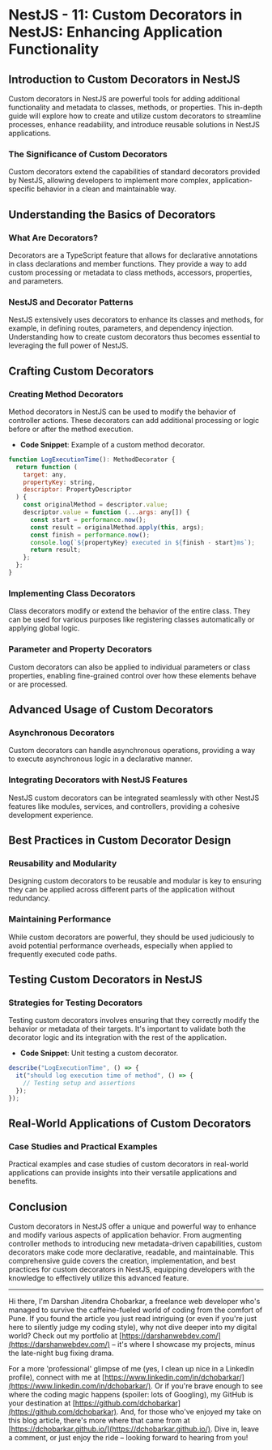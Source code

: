 # NestJS - 11: Custom Decorators in NestJS: Enhancing Application Functionality

## Introduction to Custom Decorators in NestJS

Custom decorators in NestJS are powerful tools for adding additional functionality and metadata to classes, methods, or properties. This in-depth guide will explore how to create and utilize custom decorators to streamline processes, enhance readability, and introduce reusable solutions in NestJS applications.

### The Significance of Custom Decorators

Custom decorators extend the capabilities of standard decorators provided by NestJS, allowing developers to implement more complex, application-specific behavior in a clean and maintainable way.

## Understanding the Basics of Decorators

### What Are Decorators?

Decorators are a TypeScript feature that allows for declarative annotations in class declarations and member functions. They provide a way to add custom processing or metadata to class methods, accessors, properties, and parameters.

### NestJS and Decorator Patterns

NestJS extensively uses decorators to enhance its classes and methods, for example, in defining routes, parameters, and dependency injection. Understanding how to create custom decorators thus becomes essential to leveraging the full power of NestJS.

## Crafting Custom Decorators

### Creating Method Decorators

Method decorators in NestJS can be used to modify the behavior of controller actions. These decorators can add additional processing or logic before or after the method execution.

- **Code Snippet**: Example of a custom method decorator.

```jsx
function LogExecutionTime(): MethodDecorator {
  return function (
    target: any,
    propertyKey: string,
    descriptor: PropertyDescriptor
  ) {
    const originalMethod = descriptor.value;
    descriptor.value = function (...args: any[]) {
      const start = performance.now();
      const result = originalMethod.apply(this, args);
      const finish = performance.now();
      console.log(`${propertyKey} executed in ${finish - start}ms`);
      return result;
    };
  };
}
```

### Implementing Class Decorators

Class decorators modify or extend the behavior of the entire class. They can be used for various purposes like registering classes automatically or applying global logic.

### Parameter and Property Decorators

Custom decorators can also be applied to individual parameters or class properties, enabling fine-grained control over how these elements behave or are processed.

## Advanced Usage of Custom Decorators

### Asynchronous Decorators

Custom decorators can handle asynchronous operations, providing a way to execute asynchronous logic in a declarative manner.

### Integrating Decorators with NestJS Features

NestJS custom decorators can be integrated seamlessly with other NestJS features like modules, services, and controllers, providing a cohesive development experience.

## Best Practices in Custom Decorator Design

### Reusability and Modularity

Designing custom decorators to be reusable and modular is key to ensuring they can be applied across different parts of the application without redundancy.

### Maintaining Performance

While custom decorators are powerful, they should be used judiciously to avoid potential performance overheads, especially when applied to frequently executed code paths.

## Testing Custom Decorators in NestJS

### Strategies for Testing Decorators

Testing custom decorators involves ensuring that they correctly modify the behavior or metadata of their targets. It's important to validate both the decorator logic and its integration with the rest of the application.

- **Code Snippet**: Unit testing a custom decorator.

```jsx
describe("LogExecutionTime", () => {
  it("should log execution time of method", () => {
    // Testing setup and assertions
  });
});
```

## Real-World Applications of Custom Decorators

### Case Studies and Practical Examples

Practical examples and case studies of custom decorators in real-world applications can provide insights into their versatile applications and benefits.

## Conclusion

Custom decorators in NestJS offer a unique and powerful way to enhance and modify various aspects of application behavior. From augmenting controller methods to introducing new metadata-driven capabilities, custom decorators make code more declarative, readable, and maintainable. This comprehensive guide covers the creation, implementation, and best practices for custom decorators in NestJS, equipping developers with the knowledge to effectively utilize this advanced feature.

---

Hi there, I'm Darshan Jitendra Chobarkar, a freelance web developer who's managed to survive the caffeine-fueled world of coding from the comfort of Pune. If you found the article you just read intriguing (or even if you're just here to silently judge my coding style), why not dive deeper into my digital world? Check out my portfolio at [https://darshanwebdev.com/](https://darshanwebdev.com/) – it's where I showcase my projects, minus the late-night bug fixing drama.

For a more 'professional' glimpse of me (yes, I clean up nice in a LinkedIn profile), connect with me at [https://www.linkedin.com/in/dchobarkar/](https://www.linkedin.com/in/dchobarkar/). Or if you're brave enough to see where the coding magic happens (spoiler: lots of Googling), my GitHub is your destination at [https://github.com/dchobarkar](https://github.com/dchobarkar). And, for those who've enjoyed my take on this blog article, there's more where that came from at [https://dchobarkar.github.io/](https://dchobarkar.github.io/). Dive in, leave a comment, or just enjoy the ride – looking forward to hearing from you!
